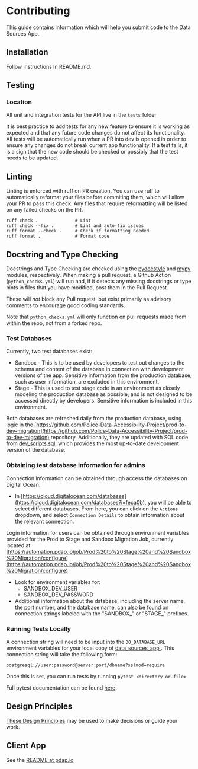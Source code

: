 # Contributing

This guide contains information which will help you submit code to the Data Sources App.

## Installation
Follow instructions in README.md.

## Testing

### Location
All unit and integration tests for the API live in the `tests` folder

It is best practice to add tests for any new feature to ensure it is working as expected and that any future code changes do not affect its functionality. All tests will be automatically run when a PR into dev is opened in order to ensure any changes do not break current app functionality. If a test fails, it is a sign that the new code should be checked or possibly that the test needs to be updated. 

## Linting
Linting is enforced with ruff on PR creation. You can use ruff to automatically reformat your files before commiting them, which will allow your PR to pass this check. Any files that require reformatting will be listed on any failed checks on the PR.
```
ruff check .              # Lint
ruff check --fix .        # Lint and auto-fix issues
ruff format --check .     # Check if formatting needed
ruff format .             # Format code
```

## Docstring and Type Checking

Docstrings and Type Checking are checked using the [pydocstyle](https://www.pydocstyle.org/en/stable/) and [mypy](https://mypy-lang.org/)
modules, respectively. When making a pull request, a Github Action (`python_checks.yml`) will run and, 
if it detects any missing docstrings or type hints in files that you have modified, post them in the Pull Request.

These will *not* block any Pull request, but exist primarily as advisory comments to encourage good coding standards.

Note that `python_checks.yml` will only function on pull requests made from within the repo, not from a forked repo.

### Test Databases

Currently, two test databases exist:

* Sandbox - This is to be used by developers to test out changes to the schema and content of the database in connection with development versions of the app. Sensitive information from the production database, such as user information, are excluded in this environment.
* Stage - This is used to test stage code in an environment as closely modeling the production database as possible, and is not designed to be accessed directly by developers. Sensitive information is included in this environment.

Both databases are refreshed daily from the production database, using logic in the [https://github.com/Police-Data-Accessibility-Project/prod-to-dev-migration](https://github.com/Police-Data-Accessibility-Project/prod-to-dev-migration) repository. Additionally, they are updated with SQL code from [dev\_scripts.sql](https://github.com/Police-Data-Accessibility-Project/prod-to-dev-migration/blob/main/dev\_scripts.sql), which provides the most up-to-date development version of the database.

### Obtaining test database information for admins

Connection information can be obtained through access the databases on Digital Ocean.

* In [https://cloud.digitalocean.com/databases](https://cloud.digitalocean.com/databases?i=feca0b), you will be able to select different databases. From here, you can click on the `Actions` dropdown, and select `Connection Details` to obtain information about the relevant connection.

Login information for users can be obtained through environment variables provided for the Prod to Stage and Sandbox Migration Job, currently located at: [https://automation.pdap.io/job/Prod%20to%20Stage%20and%20Sandbox%20Migration/configure](https://automation.pdap.io/job/Prod%20to%20Stage%20and%20Sandbox%20Migration/configure)

* Look for environment variables for:
  * SANDBOX\_DEV\_USER
  * SANDBOX\_DEV\_PASSWORD
* Additional information about the database, including the server name, the port number, and the database name, can also be found on connection strings labeled with the "SANDBOX\_" or "STAGE\_" prefixes.



### Running Tests Locally

A connection string will need to be input into the `DO_DATABASE_URL` environment variables for your local copy of [data\_sources\_app ](https://github.com/Police-Data-Accessibility-Project/data-sources-app). This connection string will take the following form:

`postgresql://user:password@server:port/dbname?sslmod=require`

Once this is set, you can run tests by running `pytest <directory-or-file>`

Full pytest documentation can be found [here](https://docs.pytest.org/en/stable/contents.html).


## Design Principles

[These Design Principles](https://github.com/Police-Data-Accessibility-Project/meta/blob/main/DESIGN-PRINCIPLES.md) may be used to make decisions or guide your work.

## Client App
See the [README at pdap.io](https://github.com/Police-Data-Accessibility-Project/pdap.io)
